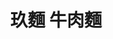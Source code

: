 ---
title: "玖麵 牛肉麵"
description: "玖麵 牛肉麵"
layout: shop
keywords:
  - 美食競賽
  - 台灣美食
  - 美食精選
datePublished: "2025-06-30"
dateModified: "2025-07-03"
city: "彰化縣"
district: "員林市"
address: "510彰化縣員林市莒光路422號"
phone: "048332260"
geo: "23.96171098826614, 120.56692958620958"
google_map: "https://maps.app.goo.gl/HzbC9MXh2D1DwHvP6"
footinder: "https://footinder.com.tw/%E5%BD%B0%E5%8C%96%E7%B8%A3%E5%93%A1%E6%9E%97%E5%B8%82/58478/"
official: "https://www.facebook.com/profile.php?id=100070920091825"
award:
  - name: "台北國際牛肉麵節"
    year: "2024"
    entries:
      - group: "鮮食組"
        cooking_style: "清燉"
        rank: "銅牌"

---
